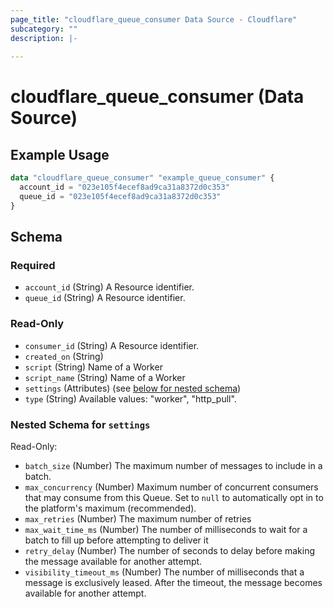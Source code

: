 ```yaml
---
page_title: "cloudflare_queue_consumer Data Source - Cloudflare"
subcategory: ""
description: |-
  
---
```


# cloudflare_queue_consumer (Data Source)



## Example Usage

```terraform
data "cloudflare_queue_consumer" "example_queue_consumer" {
  account_id = "023e105f4ecef8ad9ca31a8372d0c353"
  queue_id = "023e105f4ecef8ad9ca31a8372d0c353"
}
```

<!-- schema generated by tfplugindocs -->
## Schema

### Required

- `account_id` (String) A Resource identifier.
- `queue_id` (String) A Resource identifier.

### Read-Only

- `consumer_id` (String) A Resource identifier.
- `created_on` (String)
- `script` (String) Name of a Worker
- `script_name` (String) Name of a Worker
- `settings` (Attributes) (see [below for nested schema](#nestedatt--settings))
- `type` (String) Available values: "worker", "http_pull".

<a id="nestedatt--settings"></a>
### Nested Schema for `settings`

Read-Only:

- `batch_size` (Number) The maximum number of messages to include in a batch.
- `max_concurrency` (Number) Maximum number of concurrent consumers that may consume from this Queue. Set to `null` to automatically opt in to the platform's maximum (recommended).
- `max_retries` (Number) The maximum number of retries
- `max_wait_time_ms` (Number) The number of milliseconds to wait for a batch to fill up before attempting to deliver it
- `retry_delay` (Number) The number of seconds to delay before making the message available for another attempt.
- `visibility_timeout_ms` (Number) The number of milliseconds that a message is exclusively leased. After the timeout, the message becomes available for another attempt.


